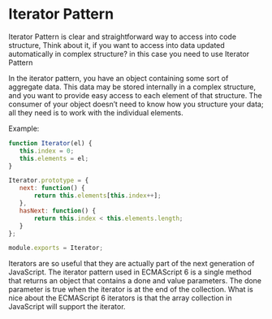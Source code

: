# Iterator Pattern
 Iterator Pattern is clear and straightforward way to access into code structure, Think about it, if you want to access into data updated automatically in complex structure? in this case you need to use Iterator Pattern

 In the iterator pattern, you have an object containing some sort of aggregate data. This data may be stored internally in a complex structure, and you want to provide easy access to each element of that structure. The consumer of your object doesn’t need to know how you structure your data; all they need is to work with the individual elements.

 Example:
 ```javascript
 function Iterator(el) {
    this.index = 0;
    this.elements = el;
}

Iterator.prototype = {
    next: function() {
        return this.elements[this.index++];
    },
    hasNext: function() {
        return this.index < this.elements.length;
    }
};

module.exports = Iterator;
 ```

Iterators are so useful that they are actually part of the next generation of JavaScript. The iterator pattern used in ECMAScript 6 is a single method that returns an object that contains a done and value parameters. The done parameter is true when the iterator is at the end of the collection. What is nice about the ECMAScript 6 iterators is that the array collection in JavaScript will support the iterator.